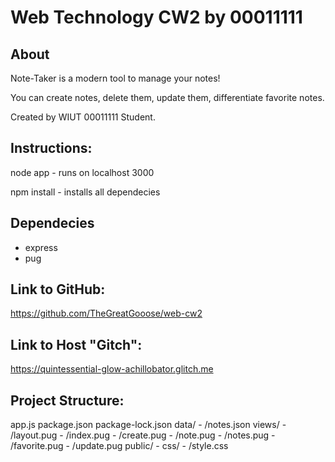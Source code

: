 # Web Technology CW2 by 00011111  

## About  

Note-Taker is a modern tool to manage your notes!

You can create notes, delete them, update them, differentiate favorite notes.

Created by WIUT 00011111 Student.  

## Instructions:  

node app - runs on localhost 3000  

npm install - installs all dependecies  

## Dependecies  

- express 
- pug  

## Link to GitHub: 
https://github.com/TheGreatGooose/web-cw2  

## Link to Host "Gitch": 
https://quintessential-glow-achillobator.glitch.me  

## Project Structure: 

app.js package.json package-lock.json data/ -   /notes.json views/ -   /layout.pug -   /index.pug -   /create.pug -   /note.pug -   /notes.pug -   /favorite.pug -   /update.pug public/ -   css/ -     /style.css
